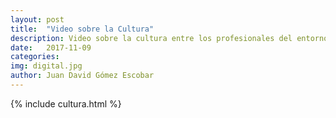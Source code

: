 ```yaml
---
layout: post
title:  "Video sobre la Cultura"
description: Video sobre la cultura entre los profesionales del entorno digital
date:   2017-11-09
categories: 
img: digital.jpg
author: Juan David Gómez Escobar
---
```


{% include cultura.html %}
